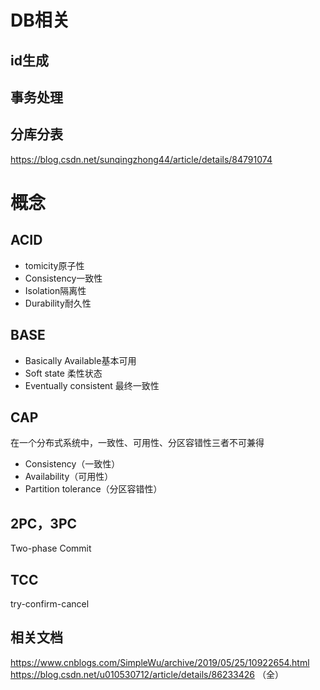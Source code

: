 # DB相关
## id生成

## 事务处理

## 分库分表
https://blog.csdn.net/sunqingzhong44/article/details/84791074

# 概念
## ACID
- tomicity原子性
- Consistency一致性
- Isolation隔离性
- Durability耐久性

## BASE
- Basically Available基本可用
- Soft state 柔性状态
- Eventually consistent 最终一致性

## CAP
在一个分布式系统中，一致性、可用性、分区容错性三者不可兼得
- Consistency（一致性）
- Availability（可用性）
- Partition tolerance（分区容错性）

## 2PC，3PC
Two-phase Commit 

## TCC
try-confirm-cancel

## 相关文档
https://www.cnblogs.com/SimpleWu/archive/2019/05/25/10922654.html
https://blog.csdn.net/u010530712/article/details/86233426 （全）